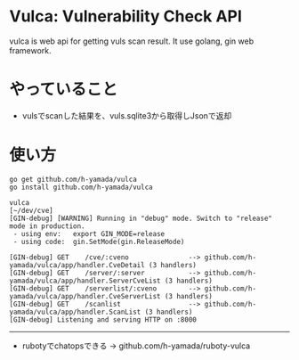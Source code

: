 # Vulca: Vulnerability Check API

vulca is web api for getting vuls scan result.
It use golang, gin web framework.

# やっていること
- vulsでscanした結果を、vuls.sqlite3から取得しJsonで返却

# 使い方

```
go get github.com/h-yamada/vulca
go install github.com/h-yamada/vulca

vulca                                                                                       [~/dev/cve]
[GIN-debug] [WARNING] Running in "debug" mode. Switch to "release" mode in production.
 - using env:	export GIN_MODE=release
 - using code:	gin.SetMode(gin.ReleaseMode)

[GIN-debug] GET    /cve/:cveno               --> github.com/h-yamada/vulca/app/handler.CveDetail (3 handlers)
[GIN-debug] GET    /server/:server           --> github.com/h-yamada/vulca/app/handler.ServerCveList (3 handlers)
[GIN-debug] GET    /serverlist/:cveno        --> github.com/h-yamada/vulca/app/handler.CveServerList (3 handlers)
[GIN-debug] GET    /scanlist                 --> github.com/h-yamada/vulca/app/handler.ScanList (3 handlers)
[GIN-debug] Listening and serving HTTP on :8000
```

----
- rubotyでchatopsできる -> github.com/h-yamada/ruboty-vulca
